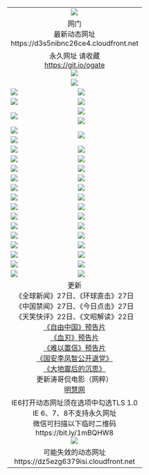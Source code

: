 ﻿<table>
  <tr></tr>
  <tr><td colspan=2 align=center><img src="https://d3s5nibnc26ce4.cloudfront.net/Up/oGate.jpg" /></td></tr>
  <tr><td colspan=2 align=center>网门<br>最新动态网址
<br>https://d3s5nibnc26ce4.cloudfront.net
    </td>
  </tr>
  <tr>
    <td colspan=2 align=center>永久网址 请收藏<br/><a href="https://git.io/ogate" target="_blank">https://git.io/ogate</a><br/><a href="https://d3s5nibnc26ce4.cloudfront.net/Up/0WMGDL2.png" target="_blank"><img src="https://d3s5nibnc26ce4.cloudfront.net/Up/0WMGD2.png"/></a></td>
    <!--td align=center>临时网址 微信用<br/><a href="https://bit.ly/1mBQHW8" target="_blank">https://bit.ly/1mBQHW8</a><br/><a href="https://d3s5nibnc26ce4.cloudfront.net/Up/0WMGDL3.png" target="_blank"><img src="https://d3s5nibnc26ce4.cloudfront.net/Up/0WMGD3.png"/></a></td-->
  </tr>
  <tr>
    <td colspan=2 align=center><a href="https://d3s5nibnc26ce4.cloudfront.net/ogUP.aspx?name=0oGate.apk" target="_blank"><img src="https://d3s5nibnc26ce4.cloudfront.net/Up/0WMAZ.jpg" /></a></td>
  </tr>
  <tr>
    <td><a href="https://d3s5nibnc26ce4.cloudfront.net/ogNice.aspx" target="_blank"><img src="https://d3s5nibnc26ce4.cloudfront.net/Up/0WCYY.jpg" /></a></td>
    <td><a href="https://d3s5nibnc26ce4.cloudfront.net/onCO.aspx?ob=600%E4%BA%8B%E7%89%A9&op=%E5%A2%9E%E5%88%A0%E6%94%B9&args=WH1~%23%E7%B1%BB%E5%9E%8B6%E6%96%B0%E9%97%BB%7c%23%E7%B1%BB%E5%9E%8B6%E8%AF%84%E8%AE%BA&mode=" target="_blank"><img src="https://d3s5nibnc26ce4.cloudfront.net/Up/0WZTT.jpg" /></a></td> 
  </tr>
  <tr>
    <td><a href="https://d3s5nibnc26ce4.cloudfront.net/ogDY.aspx" target="_blank"><img src="https://d3s5nibnc26ce4.cloudfront.net/Up/0FK.jpg" /></a></td>
    <td><a href="https://d3s5nibnc26ce4.cloudfront.net/ogST.aspx" target="_blank"><img src="https://d3s5nibnc26ce4.cloudfront.net/Up/0ST.jpg" /></a></td> 
  </tr>
  <tr>
    <td rowspan=2><a href="https://d3s5nibnc26ce4.cloudfront.net/ogUP.aspx?name=WJ.mp4&count=480P:1" target="_blank"><img src="https://d3s5nibnc26ce4.cloudfront.net/Up/WJ.jpg" /></a></td>
    <td><a href="https://d3s5nibnc26ce4.cloudfront.net/ogUP.aspx?name=11DKC.mp4&count=T:2,2:4,1:16" target="_blank"><img src="https://d3s5nibnc26ce4.cloudfront.net/Up/11DKC.jpg" /></a></td> 
  </tr>
  <tr>
    <td><a href="https://d3s5nibnc26ce4.cloudfront.net/ogUP.aspx?name=LRSH.mp4&count=W:13,2:10" target="_blank"><img src="https://d3s5nibnc26ce4.cloudfront.net/Up/LRSH.jpg" /></a></td>
  </tr>
  <tr>
    <td><a href="https://d3s5nibnc26ce4.cloudfront.net/ogUP.aspx?name=JQR.mp4&count=2" target="_blank"><img src="https://d3s5nibnc26ce4.cloudfront.net/Up/JQR.jpg" /></a></td>   
    <td rowspan=2><a href="https://d3s5nibnc26ce4.cloudfront.net/ogUP.aspx?name=JP.mp4&count=9" target="_blank"><img src="https://d3s5nibnc26ce4.cloudfront.net/Up/JP.jpg" /></td>
  </tr>
  <tr>
    <td><div><a href="https://d3s5nibnc26ce4.cloudfront.net/ogUP.aspx?name=LRWS.mp4&count=7B:7,6B:44,5A:10,5B:35,4A:14,4B:19,3A:10,3B:26,2A:16,2B:21,1A:23,1B:29&current=7B:7" target="_blank"><img src="https://d3s5nibnc26ce4.cloudfront.net/Up/LRWS.jpg" /></a></td>
  </tr>
  <tr>
    <td><a href="https://d3s5nibnc26ce4.cloudfront.net/ogUP.aspx?name=SSZJ.mp4&count=SP:6,480P:8" target="_blank"><img src="https://d3s5nibnc26ce4.cloudfront.net/Up/SSZJ.jpg" /></a></td>
    <td><a href="https://d3s5nibnc26ce4.cloudfront.net/ogUP.aspx?name=WH.mp4" target="_blank"><img src="https://d3s5nibnc26ce4.cloudfront.net/Up/WH.jpg" /></a></td>
  </tr>
  <tr>
    <td><a href="https://d3s5nibnc26ce4.cloudfront.net/ogUP.aspx?name=ZY.mp4&count=2015:16" target="_blank"><img src="https://d3s5nibnc26ce4.cloudfront.net/Up/ZY.jpg" /></a</td>
    <td><a href="https://d3s5nibnc26ce4.cloudfront.net/ogUP.aspx?name=XTFY.mp4&count=B:2,A:24" target="_blank"><img src="https://d3s5nibnc26ce4.cloudfront.net/Up/XTFY.jpg" /></a></td>
  </tr>
  <tr>
    <td><a href="https://d3s5nibnc26ce4.cloudfront.net/ogUP.aspx?name=1LYF.mp4&count=2" target="_blank"><img src="https://d3s5nibnc26ce4.cloudfront.net/Up/1LYF0.jpg" /></a></td>
    <td><a href="https://d3s5nibnc26ce4.cloudfront.net/ogUP.aspx?name=1ZGC.mp4&count=6" target="_blank"><img src="https://d3s5nibnc26ce4.cloudfront.net/Up/1ZGC0.jpg" /></a></td>
  </tr>
  <tr>
    <td><a href="https://d3s5nibnc26ce4.cloudfront.net/ogUP.aspx?name=1ZKM.mp4&count=3&current=3" target="_blank"><img src="https://d3s5nibnc26ce4.cloudfront.net/Up/1ZKM0.jpg" /></a></td>  
    <td><a href="https://d3s5nibnc26ce4.cloudfront.net/ogUP.aspx?name=1WWY.mp4&count=6&current=6" target="_blank"><img src="https://d3s5nibnc26ce4.cloudfront.net/Up/1WWY0.jpg" /></a></td>
  </tr>
  <tr>
    <td><a href="https://d3s5nibnc26ce4.cloudfront.net/ogUP.aspx?name=10JGY.mp4&count=3" target="_blank"><img src="https://d3s5nibnc26ce4.cloudfront.net/Up/10JGY0.jpg" /></a></td>
    <td><a href="https://d3s5nibnc26ce4.cloudfront.net/ogUP.aspx?name=10CYS.mp4&count=2" target="_blank"><img src="https://d3s5nibnc26ce4.cloudfront.net/Up/10CYS0.jpg" /></a></td>
  </tr>
  <tr>
    <td><a href="https://d3s5nibnc26ce4.cloudfront.net/ogUP.aspx?name=4SQQ.mp4&count=201602:20,201601:21&current=201602:20" target="_blank"><img src="https://d3s5nibnc26ce4.cloudfront.net/Up/4SQQ0.jpg"/></a></td>
    <td><a href="https://d3s5nibnc26ce4.cloudfront.net/ogUP.aspx?name=4SHQ.mp4&count=201602:25,201601:28&current=201602:25" target="_blank"><img src="https://d3s5nibnc26ce4.cloudfront.net/Up/4SHQ0.jpg"/></a></td>
  </tr>
  <tr>
    <td><a href="https://d3s5nibnc26ce4.cloudfront.net/ogUP.aspx?name=4SZG.mp4&count=201602:20,201601:23&current=201602:20" target="_blank"><img src="https://d3s5nibnc26ce4.cloudfront.net/Up/4SZG0.jpg"/></a></td>
    <td><a href="https://d3s5nibnc26ce4.cloudfront.net/ogUP.aspx?name=4SDJ.mp4&count=201602A:23,201602B:7,201601A:48,201601B:6&current=201602A:23" target="_blank"><img src="https://d3s5nibnc26ce4.cloudfront.net/Up/4SDJ0.jpg"/></a></td>
  </tr>
  <tr>
    <td><a href="https://d3s5nibnc26ce4.cloudfront.net/ogUP.aspx?name=4CTX.mp4&count=201602:3,201601:4&current=201602:3" target="_blank"><img src="https://d3s5nibnc26ce4.cloudfront.net/Up/4CTX0.jpg"/></a></td>
    <td><a href="https://d3s5nibnc26ce4.cloudfront.net/ogUP.aspx?name=4CWZ.mp4&count=201602:3,201601:4&current=201602:3" target="_blank"><img src="https://d3s5nibnc26ce4.cloudfront.net/Up/4CWZ0.jpg"/></a></td>
  </tr>
  <tr>
    <td><a href="https://d3s5nibnc26ce4.cloudfront.net/onUP.aspx?name=https://dwsfx5awq5vcc.cloudfront.net/" target="_blank"><img src="https://d3s5nibnc26ce4.cloudfront.net/Up/0DTW.jpg"/></a></td>
    <td><a href="https://d3s5nibnc26ce4.cloudfront.net/onUP.aspx?name=https://d240ns8up8earz.cloudfront.net/acenter/" target="_blank"><img src="https://d3s5nibnc26ce4.cloudfront.net/Up/0TDW.jpg" /></a></td>
  </tr>
  <tr>
    <td><a href="https://d3s5nibnc26ce4.cloudfront.net/onUP.aspx?name=https://d4508d6vomz2p.cloudfront.net/gb/nsc413.htm" target="_blank"><img src="https://d3s5nibnc26ce4.cloudfront.net/Up/0DJY.jpg" /></a></td>
    <td><a href="https://d3s5nibnc26ce4.cloudfront.net/onUP.aspx?name=https://d3bxwq7vzudb5l.cloudfront.net/xtr/gb/prog204.html" target="_blank"><img src="https://d3s5nibnc26ce4.cloudfront.net/Up/0XTR.jpg" /></a></td>
  </tr>
  <tr>
    <td><a href="https://d3s5nibnc26ce4.cloudfront.net/onUP.aspx?name=https://d3aj00iefsmfgc.cloudfront.net/" target="_blank"><img src="https://d3s5nibnc26ce4.cloudfront.net/Up/0MHW.jpg" /></a></td>
    <td><a href="https://d3s5nibnc26ce4.cloudfront.net/onUP.aspx?name=https://d1lcj91uv80klr.cloudfront.net/" target="_blank"><img src="https://d3s5nibnc26ce4.cloudfront.net/Up/0ZJW.jpg" /></a></td>
  </tr>
  <tr>
    <td><a href="https://d3s5nibnc26ce4.cloudfront.net/ogUP.aspx?name=0FG.zip" target="_blank"><img src="https://d3s5nibnc26ce4.cloudfront.net/Up/0FG.jpg" /></a></td>
    <td><a href="https://d3s5nibnc26ce4.cloudfront.net/ogUP.aspx?name=0FGA.apk" target="_blank"><img src="https://d3s5nibnc26ce4.cloudfront.net/Up/0FGA.jpg" /></a></td>
  </tr>
  <tr>
    <td><a href="https://d3s5nibnc26ce4.cloudfront.net/ogUP.aspx?name=0U.zip" target="_blank"><img src="https://d3s5nibnc26ce4.cloudfront.net/Up/0U.jpg" /></a></td>
    <td><a href="https://d3s5nibnc26ce4.cloudfront.net/ogUP.aspx?name=0UA.apk" target="_blank"><img src="https://d3s5nibnc26ce4.cloudfront.net/Up/0UA.jpg" /></a></td>
  </tr>
  <tr>
    <td><a href="https://d3s5nibnc26ce4.cloudfront.net/ogUP.aspx?name=0iPPOTV.zip" target="_blank"><img src="https://d3s5nibnc26ce4.cloudfront.net/Up/0iPPOTV.jpg" /></a></td>
    <td><a href="https://d3s5nibnc26ce4.cloudfront.net/ogUP.aspx?name=0iNTD.apk" target="_blank"><img src="https://d3s5nibnc26ce4.cloudfront.net/Up/0iNTD.jpg" /></a></td>
  </tr>
  <tr>
    <td colspan=2 align=center>更新<br>
      《全球新闻》27日、《环球直击》27日<br>
      《中国禁闻》27日、《今日点击》27日<br>
      《天笑快评》22日、《文昭解读》22日<br>
      <a href="https://d3s5nibnc26ce4.cloudfront.net/ogUP.aspx?name=11ZYZG0.mp4" target="_blank">《自由中国》预告片</a><br>
      <a href="https://d3s5nibnc26ce4.cloudfront.net/ogUP.aspx?name=11XR.mp4" target="_blank">《血刃》预告片</a><br>
      <a href="https://d3s5nibnc26ce4.cloudfront.net/ogUP.aspx?name=11NYZX.mp4&count=2" target="_blank">《难以置信》预告片</a><br>
      <a href="https://d3s5nibnc26ce4.cloudfront.net/ogUP.aspx?name=4LFZ.mp4" target="_blank">《国安李凤智公开退党》</a><br>
      <a href="https://d3s5nibnc26ce4.cloudfront.net/ogUP.aspx?name=4DDZHDCS.mp4" target="_blank">《大地震后的沉思》</a><br>
      更新涛哥侃电影（网粹）<br>
      <a href="https://d3s5nibnc26ce4.cloudfront.net/onUP.aspx?name=https://www.minghui.org/" target="_blank">明慧网</a></td>
    </td>
  </tr>
  <tr>
    <td colspan=2 align=center>IE6打开动态网址须在选项中勾选TLS 1.0<br/>IE 6、7、8不支持永久网址<br/>
      微信可扫描以下临时二维码<br/>https://bit.ly/1mBQHW8<br/><a href="https://d3s5nibnc26ce4.cloudfront.net/Up/0WMGDL3.png" target="_blank"><img src="https://d3s5nibnc26ce4.cloudfront.net/Up/0WMGD3.png"/></a><br>
  </tr>
  <tr>
    <td colspan=2 align=center>可能失效的动态网址
<br>https://dz5ezg6379isi.cloudfront.net
    </td>
  </tr>
</table>
